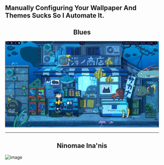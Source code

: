 ## Manually Configuring Your Wallpaper And Themes Sucks So I Automate It.

<h2 style="text-align:center;">Blues</h2>

![alt text](image-1.png)

___

<h2 style="text-align:center;">Ninomae Ina'nis</h2>

![image](https://github.com/user-attachments/assets/b896442a-96ec-418b-a22c-87eb215ec55a)